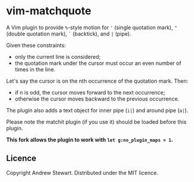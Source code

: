# vim-matchquote

A Vim plugin to provide `%`-style motion for `'` (single quotation mark), `"` (double quotation mark), `` ` `` (backtick), and `|` (pipe).

Given these constraints:

- only the current line is considered;
- the quotation mark under the cursor must occur an even number of times in the line.

Let's say the cursor is on the nth occurrence of the quotation mark.  Then:

- if n is odd, the cursor moves forward to the next occurrence;
- otherwise the cursor moves backward to the previous occurrence.

The plugin also adds a text object for inner pipe (`i|`) and around pipe (`a|`).

Please note the matchit plugin (if you use it) should be loaded before this plugin.


**This fork allows the plugin to work with `let g:no_plugin_maps = 1`.**


## Licence

Copyright Andrew Stewart.  Distributed under the MIT licence.

